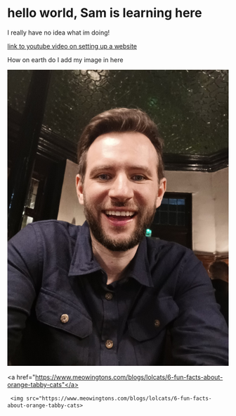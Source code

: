 <html>

<h1>hello world, Sam is learning here</h1>
  <p>I really have no idea what im doing!</p>
    <a href="https://www.youtube.com/watch?v=NQP89ish9t8">link to youtube video on setting up a website</a>
    
  <p>How on earth do I add my image in here</p>
  
  <img src="https://github.com/SamuelWindebank/SamuelWindebank.github.io/blob/main/20220401_230624.jpg">
  
  <a href="https://www.meowingtons.com/blogs/lolcats/6-fun-facts-about-orange-tabby-cats"</a>
     
     <img src="https://www.meowingtons.com/blogs/lolcats/6-fun-facts-about-orange-tabby-cats>
  
